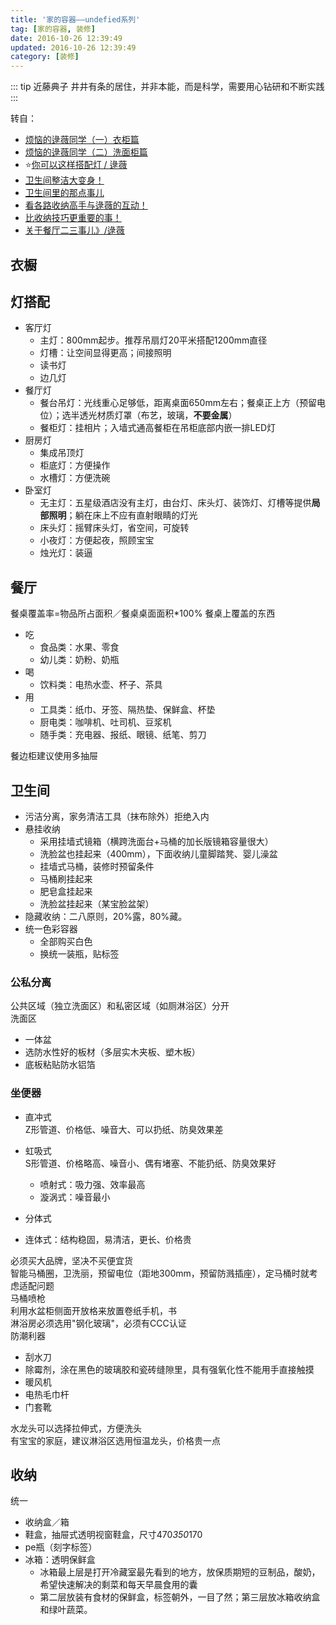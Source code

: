 ```yaml
---
title: '家的容器——undefied系列'
tag: [家的容器, 装修]
date: 2016-10-26 12:39:49
updated: 2016-10-26 12:39:49
category: [装修]
---
```

::: tip 近藤典子
井井有条的居住，并非本能，而是科学，需要用心钻研和不断实践
:::
<!-- more -->
转自：
- [烦恼的逯薇同学（一）衣柜篇](http://mp.weixin.qq.com/s?__biz=MzA4MDExMDM2OA==&mid=401242950&idx=1&sn=18c79531100867c8d9c0a363059c2f13&scene=4#wechat_redirect)
- [烦恼的逯薇同学（二）洗面柜篇](http://mp.weixin.qq.com/s?__biz=MzA4MDExMDM2OA==&mid=402221874&idx=1&sn=72e87990302881d7824ae1383b6c412d&scene=4#wechat_redirect)
- ⭐[你可以这样搭配灯 / 逯薇](http://mp.weixin.qq.com/s?__biz=MzA4MDExMDM2OA==&mid=404430157&idx=1&sn=fe37179e0902a6b7d16b5c182c3d9af5&scene=4#wechat_redirect)
- [卫生间整洁大变身！](http://mp.weixin.qq.com/s?__biz=MzA4MDExMDM2OA==&mid=2653865196&idx=1&sn=566cfd6f42cbd5df7db4dc2baa052248&scene=4#wechat_redirect)
- [卫生间里的那点事儿](http://mp.weixin.qq.com/s?__biz=MzA4MDExMDM2OA==&mid=2653865268&idx=1&sn=58744c411aa7079ebe999acf5fa1c3d4&scene=4#wechat_redirect)
- [看各路收纳高手与逯薇的互动！](http://mp.weixin.qq.com/s?__biz=MzA4MDExMDM2OA==&mid=2653865283&idx=1&sn=79f9d0fefccd21971565540b8d2ebaa0&scene=4#wechat_redirect)
- [比收纳技巧更重要的事！](http://mp.weixin.qq.com/s?__biz=MzA4MDExMDM2OA==&mid=2653865319&idx=1&sn=a217c8020f5f1a023ffbb5661903e7f6&scene=4#wechat_redirect)
- [关于餐厅二三事儿》/逯薇](https://mp.weixin.qq.com/s?__biz=MzA4MDExMDM2OA==&mid=2653865500&idx=1&sn=52548aeb1031a5baab50f948175d8319&chksm=84735053b304d945da5c53716e70a9650abe0d0b20a5a05d3ddd726937ff3d2bfa6221c495c4&scene=0&key=e8408168c381f7490778b6a9426b45cc60adf8e541a2ee8f056eb081d8c373d570659eddcb55461897456f62e24ab3b2c1a66a5fe6173d05ff51c9ba9de3d49358632f014327363cf8f6985b3dd420a0&ascene=0&uin=MTU0MTM0OTU2MA%3D%3D&devicetype=iMac+Macmini6%2C2+OSX+OSX+10.12.3+build(16D32)&version=12010310&nettype=WIFI&fontScale=100&pass_ticket=cVE%2BBOjYh8xm9kX1nmu2ITD3SlWGGpxWRGWnMy3VeUCUlNZacD%2BygcwPgppVPsxc)


## 衣橱
## 灯搭配
- 客厅灯
    - 主灯：800mm起步。推荐吊扇灯20平米搭配1200mm直径
    - 灯槽：让空间显得更高；间接照明
    - 读书灯
    - 边几灯
- 餐厅灯
    - 餐台吊灯：光线重心足够低，距离桌面650mm左右；餐桌正上方（预留电位）；选半透光材质灯罩（布艺，玻璃，**不要金属**）
    - 餐柜灯：挂相片；入墙式通高餐柜在吊柜底部内嵌一排LED灯
- 厨房灯
    - 集成吊顶灯
    - 柜底灯：方便操作
    - 水槽灯：方便洗碗
- 卧室灯
    - 无主灯：五星级酒店没有主灯，由台灯、床头灯、装饰灯、灯槽等提供**局部照明**；躺在床上不应有直射眼睛的灯光
    - 床头灯：摇臂床头灯，省空间，可旋转
    - 小夜灯：方便起夜，照顾宝宝
    - 烛光灯：装逼
## 餐厅
餐桌覆盖率=物品所占面积／餐桌桌面面积*100%
餐桌上覆盖的东西
- 吃
    - 食品类：水果、零食
    - 幼儿类：奶粉、奶瓶
- 喝
    - 饮料类：电热水壶、杯子、茶具
- 用
    - 工具类：纸巾、牙签、隔热垫、保鲜盒、杯垫
    - 厨电类：咖啡机、吐司机、豆浆机
    - 随手类：充电器、报纸、眼镜、纸笔、剪刀

餐边柜建议使用多抽屉
## 卫生间
- 污洁分离，家务清洁工具（抹布除外）拒绝入内
- 悬挂收纳
    - 采用挂墙式镜箱（横跨洗面台+马桶的加长版镜箱容量很大）
    - 洗脸盆也挂起来（400mm），下面收纳儿童脚踏凳、婴儿澡盆
    - 挂墙式马桶，装修时预留条件
    - 马桶刷挂起来
    - 肥皂盒挂起来
    - 洗脸盆挂起来（某宝脸盆架）
- 隐藏收纳：二八原则，20%露，80%藏。
- 统一色彩容器
    - 全部购买白色
    - 换统一装瓶，贴标签

### 公私分离
公共区域（独立洗面区）和私密区域（如厕淋浴区）分开  
洗面区
- 一体盆
- 选防水性好的板材（多层实木夹板、塑木板）
- 底板粘贴防水铝箔

### 坐便器
- 直冲式  
    Z形管道、价格低、噪音大、可以扔纸、防臭效果差
- 虹吸式  
    S形管道、价格略高、噪音小、偶有堵塞、不能扔纸、防臭效果好
    - 喷射式：吸力强、效率最高
    - 漩涡式：噪音最小
    
- 分体式
- 连体式：结构稳固，易清洁，更长、价格贵

必须买大品牌，坚决不买便宜货  
智能马桶圈，卫洗丽，预留电位（距地300mm，预留防溅插座），定马桶时就考虑适配问题  
马桶喷枪  
利用水盆柜侧面开放格来放置卷纸手机，书  
淋浴房必须选用"钢化玻璃"，必须有CCC认证  
防潮利器
- 刮水刀
- 除霉剂，涂在黑色的玻璃胶和瓷砖缝隙里，具有强氧化性不能用手直接触摸
- 暖风机
- 电热毛巾杆
- 门套靴

水龙头可以选择拉伸式，方便洗头  
有宝宝的家庭，建议淋浴区选用恒温龙头，价格贵一点

## 收纳
统一
- 收纳盒／箱
- 鞋盒，抽屉式透明视窗鞋盒，尺寸470*350*170
- pe瓶（刻字标签）
- 冰箱：透明保鲜盒
    - 冰箱最上层是打开冷藏室最先看到的地方，放保质期短的豆制品，酸奶，希望快速解决的剩菜和每天早晨食用的囊
    - 第二层放装有食材的保鲜盒，标签朝外，一目了然；第三层放冰箱收纳盒和绿叶蔬菜。